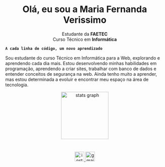 <h1 align="center">Olá, eu sou a Maria Fernanda Verissimo</h1>

<p align="center">
  Estudante da <strong>FAETEC</strong>  
  <br/>
  Curso Técnico em <strong>Informática</strong>
</p>

**`A cada linha de código, um novo aprendizado`**  

Sou estudante do curso Técnico em Informática para a Web, explorando e aprendendo cada dia mais. Estou desenvolvendo minhas habilidades em programação, aprendendo a criar sites, trabalhar com banco de dados e entender conceitos de segurança na web. Ainda tenho muito a aprender, mas estou determinada a evoluir e encontrar meu espaço na área de tecnologia.

<div align="center">
  <img src="https://github-readme-stats.vercel.app/api?username=MariaFernandaVerissimo&hide_title=false&hide_rank=true&show_icons=false&include_all_commits=true&count_private=true&disable_animations=false&theme=synthwave&locale=en&hide_border=false&order=1" height="150" alt="stats graph"  />
</div>

###

<div align="left">
</div>

###

<br clear="both">

<div align="center">
  <a href="https://www.instagram.com/mafe.vrsm?igsh=MW1mOTNqYnRycjM4dA==" target="_blank">
    <img src="https://img.shields.io/static/v1?message=Instagram&logo=instagram&label=&color=E4405F&logoColor=white&labelColor=&style=for-the-badge" height="30" alt="instagram logo"  />
  </a>
  <a href="mailto:vrsmmafe@gmail.com">
    <img src="https://img.shields.io/static/v1?message=Gmail&logo=gmail&label=&color=D14836&logoColor=white&labelColor=&style=for-the-badge" height="30" alt="gmail logo"  />
  </a>
</div>
